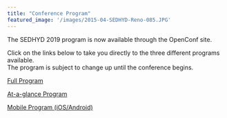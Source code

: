 ```yaml
---
title: "Conference Program"
featured_image: '/images/2015-04-SEDHYD-Reno-085.JPG'
---
```


The SEDHYD 2019 program is now available through the OpenConf site. 

Click on the links below to take you directly to the three different programs available.<br>
The program is subject to change up until the conference begins.

[Full Program](https://www.sedhyd.org/2019/openconf/modules/request.php?module=oc_program&action=program.php&p=program)

[At-a-glance Program](https://www.sedhyd.org/2019/openconf/modules/request.php?module=oc_program&action=program.php&p=at_a_glance)

[Mobile Program (iOS/Android)](https://www.sedhyd.org/2019/openconf/mobile/?1bf265ead2215dbec62041a84edfda6d)

